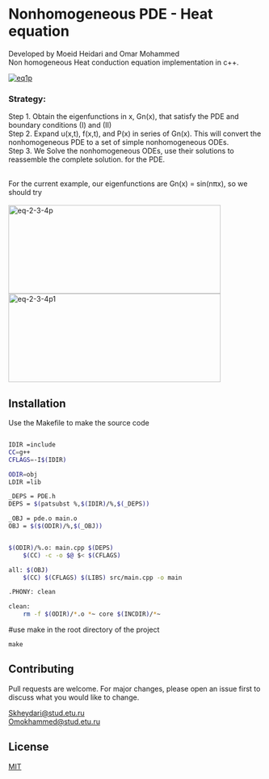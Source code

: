 # Nonhomogeneous PDE - Heat equation
Developed by Moeid Heidari and Omar Mohammed  
Non homogeneous Heat conduction equation implementation in c++.

<a href="https://imgbb.com/"><img src="https://i.ibb.co/9ZHd4x7/eq1p.png" alt="eq1p" border="0"></a>

<h3><b>Strategy:</b> </h3>
Step 1. Obtain the eigenfunctions in x, Gn(x), that satisfy the PDE and boundary conditions (I) and (II) <br />
Step 2. Expand u(x,t), f(x,t), and P(x) in series of Gn(x). This will convert the nonhomogeneous 
PDE to a set of simple nonhomogeneous ODEs. <br />
Step 3. We Solve the nonhomogeneous ODEs, use their solutions to reassemble the complete solution.
for the PDE. <br /> <br />

For the current example, our eigenfunctions are Gn(x) = sin(n<span style='color:black'>&pi;</span>x), so we should try <br /> <br />
<a href="https://imgbb.com/"><img src="https://i.ibb.co/KbSS600/eq-2-3-4p.png" alt="eq-2-3-4p" border="0" width="420" height="175"></a>
<a href="https://ibb.co/3p6Pwhk"><img src="https://i.ibb.co/F5Zd97n/eq-2-3-4p1.png" alt="eq-2-3-4p1" border="0" width="420" height="175"></a>
## Installation

Use the Makefile to make the source code

```bash

IDIR =include
CC=g++
CFLAGS=-I$(IDIR)

ODIR=obj
LDIR =lib

_DEPS = PDE.h
DEPS = $(patsubst %,$(IDIR)/%,$(_DEPS))

_OBJ = pde.o main.o
OBJ = $($(ODIR)/%,$(_OBJ))


$(ODIR)/%.o: main.cpp $(DEPS)
	$(CC) -c -o $@ $< $(CFLAGS)

all: $(OBJ)
	$(CC) $(CFLAGS) $(LIBS) src/main.cpp -o main

.PHONY: clean

clean:
	rm -f $(ODIR)/*.o *~ core $(INCDIR)/*~

```

#use make in the root directory of the project
```
make
```

## Contributing
Pull requests are welcome. For major changes, please open an issue first to discuss what you would like to change.

Skheydari@stud.etu.ru  
Omokhammed@stud.etu.ru

## License
[MIT](https://choosealicense.com/licenses/MIT/)
